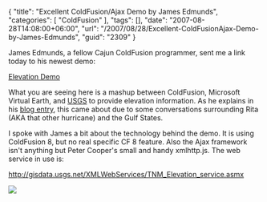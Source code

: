 {
	"title": "Excellent ColdFusion/Ajax Demo by James Edmunds",
	"categories": [
		"ColdFusion"
	],
	"tags": [],
	"date": "2007-08-28T14:08:00+06:00",
	"url": "/2007/08/28/Excellent-ColdFusionAjax-Demo-by-James-Edmunds",
	"guid": "2309"
}

James Edmunds, a fellow Cajun ColdFusion programmer, sent me a link today to his newest demo:

<a href="http://jamesedmunds.com/poorclio/elevationdemo.cfm">Elevation Demo</a>

What you are seeing here is a mashup between ColdFusion, Microsoft Virtual Earth, and <a href="http://lidar.cr.usgs.gov/">USGS</a> to provide elevation information. As he explains in his <a href="http://jamesedmunds.com/poorclio/citation.cfm?item_id=3837">blog entry</a>, this came about due to some conversations surrounding Rita (AKA that other hurricane) and the Gulf States.

I spoke with James a bit about the technology behind the demo. It is using ColdFusion 8, but no real specific CF 8 feature. Also the Ajax framework isn't anything but Peter Cooper's small and handy xmlhttp.js. The web service in use is:

<a href="http://gisdata.usgs.net/XMLWebServices/TNM_Elevation_service.asmx">http://gisdata.usgs.net/XMLWebServices/TNM_Elevation_service.asmx</a>

<img src="https://static.raymondcamden.com/images/elevationdemo.jpg">